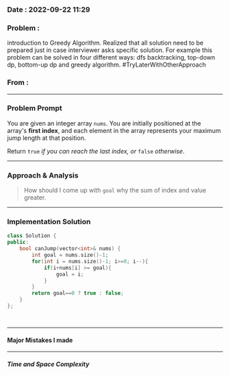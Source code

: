 ### Date :  2022-09-22 11:29

### Problem : 
 introduction to Greedy Algorithm.
 Realized that all solution need to be prepared just in case interviewer asks specific solution. For example this problem can be solved in four different ways: dfs backtracking, top-down dp, bottom-up dp and greedy algorithm. 
 #TryLaterWithOtherApproach 
### From :

---
### Problem Prompt
You are given an integer array `nums`. You are initially positioned at the array's **first index**, and each element in the array represents your maximum jump length at that position.

Return `true` _if you can reach the last index, or_ `false` _otherwise_.


---
### Approach & Analysis
> How should I come up with `goal` why the sum of index and value greater.

---
### Implementation Solution
```cpp
class Solution {
public:
    bool canJump(vector<int>& nums) {
        int goal = nums.size()-1;
        for(int i = nums.size()-1; i>=0; i--){
            if(i+nums[i] >= goal){
                goal = i;
            }
        }
        return goal==0 ? true : false;
    }
};




```
---
#### Major Mistakes I made



---
##### Time and Space Complexity


